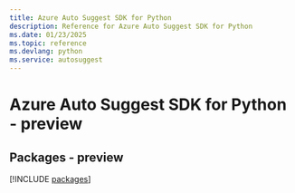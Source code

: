 ```yaml
---
title: Azure Auto Suggest SDK for Python
description: Reference for Azure Auto Suggest SDK for Python
ms.date: 01/23/2025
ms.topic: reference
ms.devlang: python
ms.service: autosuggest
---
```

# Azure Auto Suggest SDK for Python - preview
## Packages - preview
[!INCLUDE [packages](auto-suggest-index.md)]